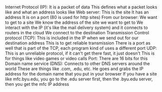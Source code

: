 Internet Protocol (IP): 
	It is a packet of data
	This defines what a packet looks like and what an address looks like
Web server:
	This is the site
	It has an address
	It is on a port (80 is used for http sites)
From our browser:
	We want to get to a site
	We know the address of the site we want to get to
	We interact with the IP (it's like the mail delivery system) and it connects to routers in the cloud
	We connect to the destination
Transmission Control protocol (TCP):
	This is included in the IP when we send out for our destination address
	This is to get reliable transmission
	There is a port as well that is part of the TCP, each program kind of uses a different port
UDP:
	This is an unreliable protocol, if it can't get there fast, it just doesn't
	This is for things like video games or video calls
Port: 
	There are 16 bits for this
Domain name service (DNS):
	Connects to other DNS servers around the world
	These are things like .com, .edu, etc.
	He goes and grabs the IP address for the domain name that you put in your browser
	If you have a site like mfc.byu.edu, you go to the .edu server first, then the .byu.edu server, then you get the mfc IP address
